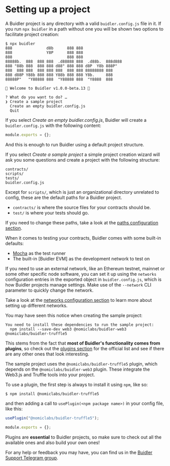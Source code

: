 # Setting up a project

A Buidler project is any directory with a valid `buidler.config.js` file in it. If you run `npx buidler` in a path without one you will be shown two options to facilitate project creation:
```
$ npx buidler
888               d8b      888 888
888               Y8P      888 888
888                        888 888
88888b.  888  888 888  .d88888 888  .d88b.  888d888
888 "88b 888  888 888 d88" 888 888 d8P  Y8b 888P"
888  888 888  888 888 888  888 888 88888888 888
888 d88P Y88b 888 888 Y88b 888 888 Y8b.     888
88888P"   "Y88888 888  "Y88888 888  "Y8888  888

👷 Welcome to Buidler v1.0.0-beta.13 👷‍‍

? What do you want to do? …
❯ Create a sample project
  Create an empty buidler.config.js
  Quit
```

If you select _Create an empty buidler.config.js_, Buidler will create a `buidler.config.js` with the following content:
```js
module.exports = {};
```
And this is enough to run Buidler using a default project structure. 

If you select _Create a sample project_ a simple project creation wizard will ask you some questions and create a project with the following structure:
```
contracts/
scripts/
tests/
buidler.config.js
```

Except for `scripts/`, which is just an organizational directory unrelated to config, these are the default paths for a Buidler project.

- `contracts/` is where the source files for your contracts should be.
- `test/` is where your tests should go.

If you need to change these paths, take a look at the [paths configuration section](/reference/#path-configuration).

When it comes to testing your contracts, Buidler comes with some built-in defaults:
- [Mocha](https://mochajs.org/) as the test runner
- The built-in [Buidler EVM] as the development network to test on

If you need to use an external network, like an Ethereum testnet, mainnet or some other specific node software, you can set it up using the `networks` configuration entries in the exported object in `buidler.config.js`, which is how Buidler projects manage settings. Make use of the `--network` CLI parameter to quickly change the network.

Take a look at the [networks configuration section](/reference/#networks-configuration) to learn more about setting up different networks.

You may have seen this notice when creating the sample project:

```
You need to install these dependencies to run the sample project:
  npm install --save-dev web3 @nomiclabs/buidler-web3 @nomiclabs/buidler-truffle5
```

This stems from the fact that **most of Buidler's functionality comes from plugins**, so check out the [plugins section](/plugins/) for the official list and see if there are any other ones that look interesting.

The sample project uses the `@nomiclabs/buidler-truffle5` plugin, which depends on the `@nomiclabs/buidler-web3` plugin. These integrate the Web3.js and Truffle tools into your project. 

To use a plugin, the first step is always to install it using `npm`, like so:
```
$ npm install @nomiclabs/buidler-truffle5
```

and then adding a call to `usePlugin(<npm package name>)` in your config file, like this:

```js
usePlugin("@nomiclabs/buidler-truffle5");

module.exports = {};
```

Plugins are **essential** to Buidler projects, so make sure to check out all the available ones and also build your own ones!

For any help or feedback you may have, you can find us in the [Buidler Support Telegram group](http://t.me/BuidlerSupport).



